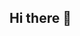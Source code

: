 ## Hi there 👋

<!--
**Mahty98/Mahty98** is a ✨ _special_ ✨ repository because its `README.md` (this file) appears on your GitHub profile.

Here are some ideas to get you started:

- 🔭 I’m currently working on improving my coding skills
- 🌱 I’m currently doing my Master in Physics of Complex Systems
- 😄 Pronouns: she/her

